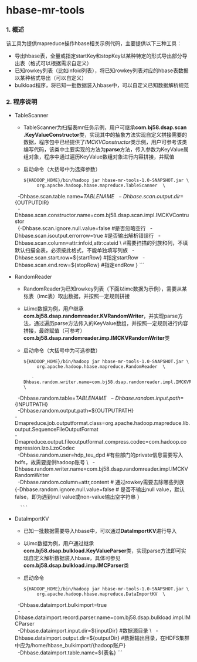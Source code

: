 # hbase-mr-tools

### 1. 概述

该工具为提供mapreduce操作hbase相关示例代码，主要提供以下三种工具：

* 导出hbase表，全量或指定startKey和stopKey以某种特定的形式导出部分导出表（格式可以根据需求自定义）
* 已知rowkey列表（比如infoid列表），将已知rowkey列表对应的hbase表数据以某种格式导出（可以自定义）
* bulkload程序，将已知一批数据装入hbase中，可以自定义已知数据解析规范

### 2. 程序说明

* TableScanner
	* TableScanner为扫描表mr任务示例，用户可继承**com.bj58.dsap.scan
.KeyValueConstructor**类，实现其中的抽象方法实现自定义拼接需要的数据，程序包中已经提供了*IMCKVConstructor*类示例，用户可参考该类编写代码，该类中主要实现的方法为**parse**方法，传入参数为KeyValue属组对象，程序中通过遍历KeyValue数组对象进行内容拼接，并赋值
	* 启动命令（大括号中为选择参数）
		
		```shell
		${HADOOP_HOME}/bin/hadoop jar hbase-mr-tools-1.0-SNAPSHOT.jar \
		     org.apache.hadoop.hbase.mapreduce.TableScanner  \
         -Dhbase.scan.table.name=${TABLENAME} \
         -Dhbase.scan.output.dir=${OUTPUTDIR} \
         -Dhbase.scan.constructor.name=com.bj58.dsap.scan.impl.IMCKVContrustor \
         {-Dhbase.scan.ignore.null.value=false    #是否忽略空行
         -Dhbase.scan.isoutput.errorrow=true     #是否输出解析错误行
         -Dhbase.scan.column=attr:infoid,attr:cateid  \  #需要扫描的列族和列，不填默认扫描全表，必须按此格式，不能单独填写列族
         -Dhbase.scan.start.row=${startRow} #指定startRow
         -Dhbase.scan.end.row=${stopRow} #指定endRow }
		```

* RandomReader
	* RandomReader为已知rowkey列表（下面以imc数据为示例），需要从某张表（imc表）取出数据，并按照一定规则拼接
	* 以imc数据为例，用户继承**com.bj58.dsap.randomreader.KVRandomWriter**，并实现parse方法，通过遍历parse方法传入的KeyValue数组，并按照一定规则进行内容拼接，最终赋值（可参考）**com.bj58.dsap.randomreader.imp.IMCKVRandomWriter**类
	* 启动命令（大括号中为可选参数）
		
		```shell
		${HADOOP_HOME}/bin/hadoop jar hbase-mr-tools-1.0-SNAPSHOT.jar \
		     org.apache.hadoop.hbase.mapreduce.RandomReader  \
    
    	   -Dhbase.random.writer.name=com.bj58.dsap.randomreader.impl.IMCKVRandomWriter	\
         -Dhbase.random.table=${TABLENAME}               \
         -Dhbase.random.input.path=${INPUTPATH}          \
         -Dhbase.random.output.path=${OUTPUTPATH}        \
    -Dmapreduce.job.outputformat.class=org.apache.hadoop.mapreduce.lib.output.SequenceFileOutputFormat			\
    -Dmapreduce.output.fileoutputformat.compress.codec=com.hadoop.compression.lzo.LzoCodec			\
         -Dhbase.random.user=hdp_teu_dpd       #有些部门的private信息需要写入hdfs，故需要提供hadoop账号          \ 
         -Dhbase.random.writer.name=com.bj58.dsap.randomreader.impl.IMCKVRandomWriter    \
         -Dhbase.random.column=attr,content   # 通过rowkey需要去除哪些列族	\
    {-Dhbase.random.ignore.null.value=false    # 是否不输出null value，默认false，即为遇到null value或non-value输出空字符串  }

		```
		
* DataImportKV
	* 已知一批数据需要导入hbase中，可以通过**DataImportKV**进行导入
	* 以imc数据为例，用户通过继承**com.bj58.dsap.bulkload.KeyValueParser**类，实现parse方法即可实现自定义解析数据装入hbase，具体可参见**com.bj58.dsap.bulkload.imp.IMCParser**类
	* 启动命令
		
		```shell
		${HADOOP_HOME}/bin/hadoop jar hbase-mr-tools-1.0-SNAPSHOT.jar \
		     org.apache.hadoop.hbase.mapreduce.DataImportKV  \
         -Dhbase.dataimport.bulkimport=true \
         -Dhbase.dataimport.record.parser.name=com.bj58.dsap.bulkload.impl.IMCParser \
         -Dhbase.dataimport.input.dir=${inputDir} #数据源目录 \
         -Dhbase.dataimport.output.dir=${outputDir} #数据输出目录，在HDFS集群中应为/home/hbase_bulkimport/{hadoop账户}    \
         -Dhbase.dataimport.table.name=${表名}
		```

